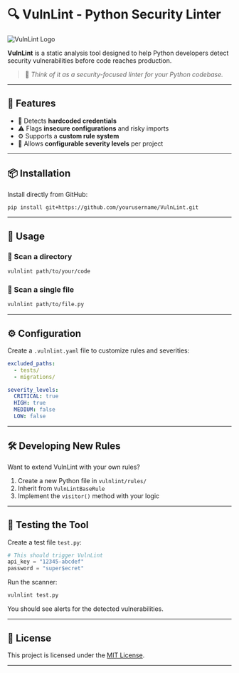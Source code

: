 # 🔍 VulnLint - Python Security Linter

![VulnLint Logo](/assets/vulnlint-logo.png)

**VulnLint** is a static analysis tool designed to help Python developers detect security vulnerabilities before code reaches production.

> 🧠 *Think of it as a security-focused linter for your Python codebase.*

---

## 🚀 Features

* 🔐 Detects **hardcoded credentials**
* ⚠️ Flags **insecure configurations** and risky imports
* ⚙️ Supports a **custom rule system**
* 🧪 Allows **configurable severity levels** per project

---

## 📦 Installation

Install directly from GitHub:

```bash
pip install git+https://github.com/yourusername/VulnLint.git
```

---

## 🧪 Usage

### 📁 Scan a directory

```bash
vulnlint path/to/your/code
```

### 📄 Scan a single file

```bash
vulnlint path/to/file.py
```

---

## ⚙️ Configuration

Create a `.vulnlint.yaml` file to customize rules and severities:

```yaml
excluded_paths:
  - tests/
  - migrations/

severity_levels:
  CRITICAL: true
  HIGH: true
  MEDIUM: false
  LOW: false
```

---

## 🛠️ Developing New Rules

Want to extend VulnLint with your own rules?

1. Create a new Python file in `vulnlint/rules/`
2. Inherit from `VulnLintBaseRule`
3. Implement the `visitor()` method with your logic

---

## 🧪 Testing the Tool

Create a test file `test.py`:

```python
# This should trigger VulnLint
api_key = "12345-abcdef"
password = "super$ecret"
```

Run the scanner:

```bash
vulnlint test.py
```

You should see alerts for the detected vulnerabilities.

---

## 📜 License

This project is licensed under the [MIT License](LICENSE).

---

